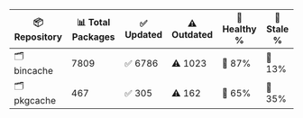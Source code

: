 | 📦 Repository | 📊 Total Packages | ✅ Updated | ⚠️ Outdated | 💚 Healthy % | 🔴 Stale % |
|---------------|-------------------|------------|-------------|-------------|------------|
| 🗂️ bincache | 7809 | ✅ 6786 | ⚠️ 1023 | 💚 87% | 🔴 13% |
| 🗂️ pkgcache | 467 | ✅ 305 | ⚠️ 162 | 💚 65% | 🔴 35% |
